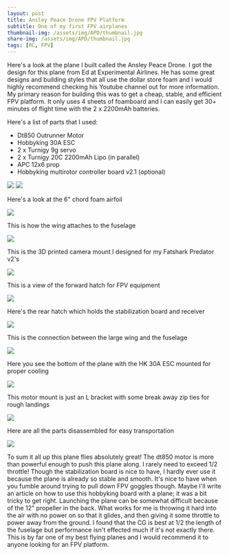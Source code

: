 ```yaml
---
layout: post
title: Ansley Peace Drone FPV Platform
subtitle: One of my first FPV airplanes
thumbnail-img: /assets/img/APD/thumbnail.jpg
share-img: /assets/img/APD/thumbnail.jpg
tags: [RC, FPV]
---
```


Here's a look at the plane I built called the Ansley Peace Drone. I got the design for this plane from Ed at Experimental Airlines. He has some great designs and building styles that all use the dollar store foam and I would highly recommend checking his Youtube channel out for more information. My primary reason for building this was to get a cheap, stable, and efficient FPV platform. It only uses 4 sheets of foamboard and I can easily get 30+ minutes of flight time with the 2 x 2200mAh batteries.

Here's a list of parts that I used:
- Dt850 Outrunner Motor
- Hobbyking 30A ESC
- 2 x Turnigy 9g servo
- 2 x Turnigy 20C 2200mAh Lipo (in parallel)
- APC 12x6 prop
- Hobbyking multirotor controller board v2.1 (optional)

<img src="/assets/img/APD/img-3780-jpg_1391626549.jpg" class="rounded mx-auto d-block my-2">
<img src="/assets/img/APD/img-3781-jpg_1391626576.jpg" class="rounded mx-auto d-block my-2">

Here's a look at the 6" chord foam airfoil

<img src="/assets/img/APD/img-3782-jpg_1391626591.jpg" class="rounded mx-auto d-block my-2">

This is how the wing attaches to the fuselage

<img src="/assets/img/APD/img-3783-jpg_1391626619.jpg" class="rounded mx-auto d-block my-2">

This is the 3D printed camera mount I designed for my Fatshark Predator v2's

<img src="/assets/img/APD/img-3784-jpg_1391626643.jpg" class="rounded mx-auto d-block my-2">

This is a view of the forward hatch for FPV equipment

<img src="/assets/img/APD/img-3786-jpg_1391626667.jpg" class="rounded mx-auto d-block my-2">

Here's the rear hatch which holds the stabilization board and receiver

<img src="/assets/img/APD/img-3787-jpg_1391626684.jpg" class="rounded mx-auto d-block my-2">

This is the connection between the large wing and the fuselage

<img src="/assets/img/APD/img-3790-jpg_1391626711.jpg" class="rounded mx-auto d-block my-2">

Here you see the bottom of the plane with the HK 30A ESC mounted for proper cooling

<img src="/assets/img/APD/img-3792-jpg_1391626731.jpg" class="rounded mx-auto d-block my-2">

This motor mount is just an L bracket with some break away zip ties for rough landings

<img src="/assets/img/APD/img-3793-jpg_1391626762.jpg" class="rounded mx-auto d-block my-2">

Here are all the parts disassembled for easy transportation

<img src="/assets/img/APD/img-3801-jpg_1391626792.jpg" class="rounded mx-auto d-block my-2">

To sum it all up this plane flies absolutely great! The dt850 motor is more than powerful enough to push this plane along. I rarely need to exceed 1/2 throttle! Though the stabilization board is nice to have, I hardly ever use it because the plane is already so stable and smooth. It's nice to have when you fumble around trying to pull down FPV goggles though. Maybe I'll write an article on how to use this hobbyking board with a plane; it was a bit tricky to get right. Launching the plane can be somewhat difficult because of the 12" propeller in the back. What works for me is throwing it hard into the air with no power on so that it glides, and then giving it some throttle to power away from the ground. I found that the CG is best at 1/2 the length of the fuselage but performance isn't effected much if it's not exactly there. This is by far one of my best flying planes and I would recommend it to anyone looking for an FPV platform.